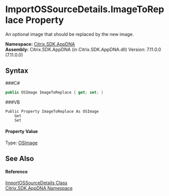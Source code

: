 # ImportOSSourceDetails.ImageToReplace Property 
 

An optional image that should be replaced by the new image.

**Namespace:**&nbsp;<a href="N_Citrix_SDK_AppDNA">Citrix.SDK.AppDNA</a><br />**Assembly:**&nbsp;Citrix.SDK.AppDNA (in Citrix.SDK.AppDNA.dll) Version: 7.11.0.0 (7.11.0.0)

## Syntax

###C#
```csharp
public OSImage ImageToReplace { get; set; }
```

###VB
```vbnet
Public Property ImageToReplace As OSImage
	Get
	Set
```


#### Property Value
Type: <a href="T_Citrix_SDK_AppDNA_OSImage">OSImage</a>

## See Also


#### Reference
<a href="T_Citrix_SDK_AppDNA_ImportOSSourceDetails">ImportOSSourceDetails Class</a><br /><a href="N_Citrix_SDK_AppDNA">Citrix.SDK.AppDNA Namespace</a><br />